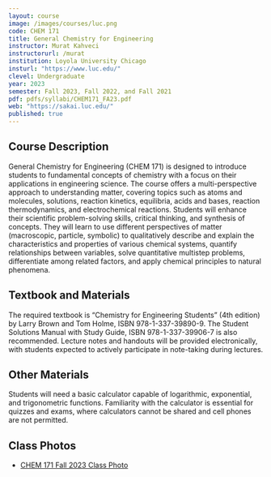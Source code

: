 ```yaml
---
layout: course
image: /images/courses/luc.png
code: CHEM 171
title: General Chemistry for Engineering
instructor: Murat Kahveci
instructorurl: /murat
institution: Loyola University Chicago
insturl: "https://www.luc.edu/"
clevel: Undergraduate
year: 2023
semester: Fall 2023, Fall 2022, and Fall 2021
pdf: pdfs/syllabi/CHEM171_FA23.pdf
web: "https://sakai.luc.edu/"
published: true
---
```


## Course Description

General Chemistry for Engineering (CHEM 171) is designed to introduce students to fundamental concepts of chemistry with a focus on their applications in engineering science. The course offers a multi-perspective approach to understanding matter, covering topics such as atoms and molecules, solutions, reaction kinetics, equilibria, acids and bases, reaction thermodynamics, and electrochemical reactions. Students will enhance their scientific problem-solving skills, critical thinking, and synthesis of concepts. They will learn to use different perspectives of matter (macroscopic, particle, symbolic) to qualitatively describe and explain the characteristics and properties of various chemical systems, quantify relationships between variables, solve quantitative multistep problems, differentiate among related factors, and apply chemical principles to natural phenomena. 

## Textbook and Materials

The required textbook is “Chemistry for Engineering Students” (4th edition) by Larry Brown and Tom Holme, ISBN 978-1-337-39890-9. The Student Solutions Manual with Study Guide, ISBN 978-1-337-39906-7 is also recommended. Lecture notes and handouts will be provided electronically, with students expected to actively participate in note-taking during lectures. 

## Other Materials

Students will need a basic calculator capable of logarithmic, exponential, and trigonometric functions. Familiarity with the calculator is essential for quizzes and exams, where calculators cannot be shared and cell phones are not permitted.

## Class Photos

* [CHEM 171 Fall 2023 Class Photo](/tfk)